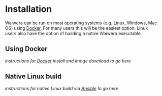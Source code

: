 # Installation

Waiwera can be run on most operating systems (e.g. Linux, Windows, Mac
OS) using [Docker](https://www.docker.com/). For many users this will
be the easiest option. Linux users also have the option of building a
native Waiwera executable.

## Using Docker

*instructions for [Docker](https://www.docker.com/) install and image download to go here*

## Native Linux build

<!-- Building a native Waiwera executable is currently only possible on -->
<!-- Linux. The reason is that Waiwera uses the -->
<!-- [PETSc](https://www.mcs.anl.gov/petsc/) library, which is not easy to -->
<!-- build on other platforms. -->

*instructions for native Linux build via [Ansible](https://www.ansible.com/) to go here*

